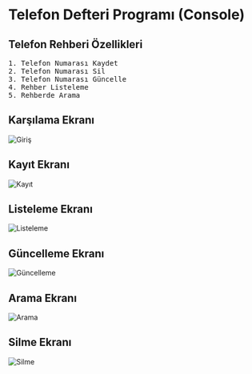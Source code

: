 # Telefon Defteri Programı (Console)

## Telefon Rehberi Özellikleri
<pre>
1. Telefon Numarası Kaydet
2. Telefon Numarası Sil
3. Telefon Numarası Güncelle
4. Rehber Listeleme
5. Rehberde Arama
</pre>

## Karşılama Ekranı
![Giriş](https://github.com/aorhancom/TelefonDefteriProgrami/blob/master/images/giris.png?raw=true)

## Kayıt Ekranı
![Kayıt](https://github.com/aorhancom/TelefonDefteriProgrami/blob/master/images/kayit.png?raw=true)

## Listeleme Ekranı
![Listeleme](https://github.com/aorhancom/TelefonDefteriProgrami/blob/master/images/listele.png?raw=true)

## Güncelleme Ekranı
![Güncelleme](https://github.com/aorhancom/TelefonDefteriProgrami/blob/master/images/numaraGuncelleme.png?raw=true)

## Arama Ekranı
![Arama](https://github.com/aorhancom/TelefonDefteriProgrami/blob/master/images/arama.png?raw=true)

## Silme Ekranı
![Silme](https://github.com/aorhancom/TelefonDefteriProgrami/blob/master/images/numaraSilme.png?raw=true)
